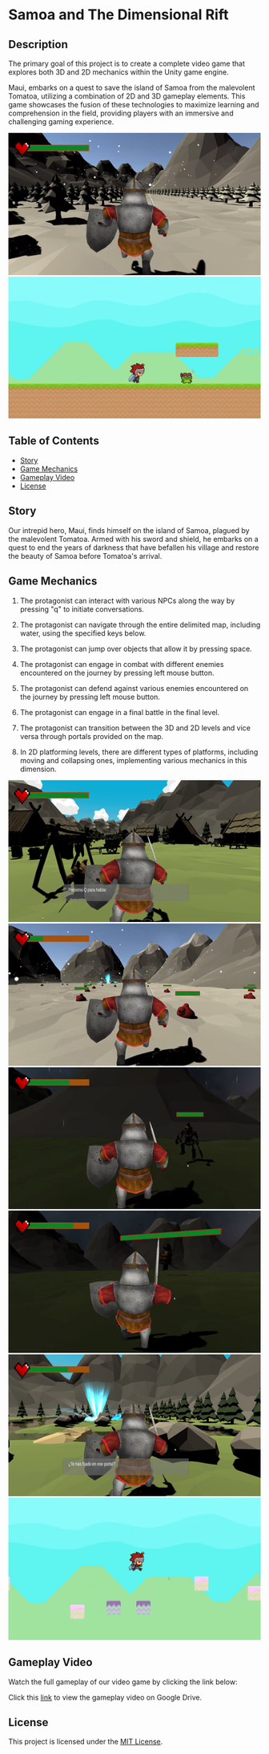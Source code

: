 # Samoa and The Dimensional Rift

## Description
The primary goal of this project is to create a complete video game that explores both 3D and 2D mechanics within the Unity game engine.

 Maui, embarks on a quest to save the island of Samoa from the malevolent Tomatoa, utilizing a combination of 2D and 3D gameplay elements. This game showcases the fusion of these technologies to maximize learning and comprehension in the field, providing players with an immersive and challenging gaming experience.

![](Images/Picture6.png)
![](Images/Picture4.png)

## Table of Contents
- [Story](#story)
- [Game Mechanics](#game-mechanics)
- [Gameplay Video](#gameplay-video)
- [License](#license)


## Story
Our intrepid hero, Maui, finds himself on the island of Samoa, plagued by the malevolent Tomatoa. Armed with his sword and shield, he embarks on a quest to end the years of darkness that have befallen his village and restore the beauty of Samoa before Tomatoa's arrival.

## Game Mechanics
1. The protagonist can interact with various NPCs along the way by pressing "q" to initiate conversations.


2. The protagonist can navigate through the entire delimited map, including water, using the specified keys below.
3. The protagonist can jump over objects that allow it by pressing space.
4. The protagonist can engage in combat with different enemies encountered on the journey by pressing left mouse button.
5. The protagonist can defend against various enemies encountered on the journey by pressing left mouse button.
6. The protagonist can engage in a final battle in the final level.
8. The protagonist can transition between the 3D and 2D levels and vice versa through portals provided on the map.
9. In 2D platforming levels, there are different types of platforms, including moving and collapsing ones, implementing various mechanics in this dimension.

![](Images/Picture1.png)
![](Images/Picture7.png)
![](Images/Picture11.png)
![](Images/Picture14.png)
![](Images/Picture3.png)
![](Images/Picture10.png)
## Gameplay Video
Watch the full gameplay of our video game by clicking the link below:

Click this [link](https://drive.google.com/file/d/16JE7ZrIm4BxCNzL1qHFY1zkPhZUMKDcy/view?usp=sharing) to view the gameplay video on Google Drive.


## License
This project is licensed under the [MIT License](LICENSE.md).


